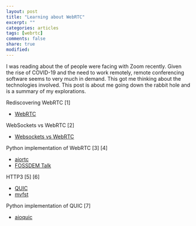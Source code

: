 ```yaml
---
layout: post
title: "Learning about WebRTC"
excerpt: ""
categories: articles
tags: [webrtc]
comments: false
share: true
modified:
---
```


I was reading about the of people were facing with Zoom recently.  Given the
rise of COVID-19 and the need to work remotely, remote conferencing software
seems to very much in demand.  This got me thinking about the technologies
involved. This post is about me going down the rabbit hole and is a summary of
my explorations.

Rediscovering WebRTC [1]

* [WebRTC](https://webrtc.org/)

WebSockets vs WebRTC [2]

* [Websockets vs WebRTC](https://bloggeek.me/webrtc-vs-websockets/)

Python implementation of WebRTC [3] [4]

* [aiortc](https://github.com/aiortc/aiortc)
* [FOSSDEM Talk](https://www.youtube.com/watch?v=uKwB6r3upMU)

HTTP3 [5] [6]

* [QUIC](https://http3-explained.haxx.se/en/why-quic)
* [mvfst](https://github.com/facebookincubator/mvfst)

Python implementation of QUIC [7]

* [aioquic](https://github.com/aiortc/aioquic)
